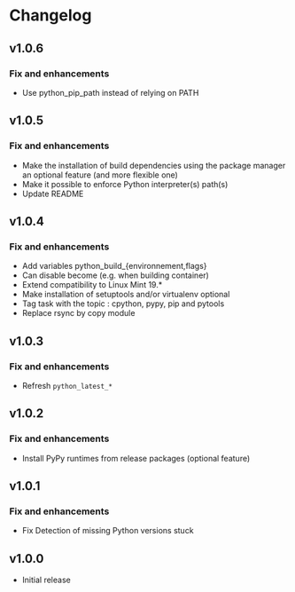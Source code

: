 # Changelog

## v1.0.6

### Fix and enhancements

- Use python_pip_path instead of relying on PATH

## v1.0.5

### Fix and enhancements

- Make the installation of build dependencies using the package manager an optional feature (and more flexible one)
- Make it possible to enforce Python interpreter(s) path(s)
- Update README

## v1.0.4

### Fix and enhancements

- Add variables python_build_{environnement,flags}
- Can disable become (e.g. when building container)
- Extend compatibility to Linux Mint 19.*
- Make installation of setuptools and/or virtualenv optional
- Tag task with the topic : cpython, pypy, pip and pytools
- Replace rsync by copy module

## v1.0.3

### Fix and enhancements

- Refresh `python_latest_*`

## v1.0.2

### Fix and enhancements

- Install PyPy runtimes from release packages (optional feature)

## v1.0.1

### Fix and enhancements

- Fix Detection of missing Python versions stuck

## v1.0.0

- Initial release
